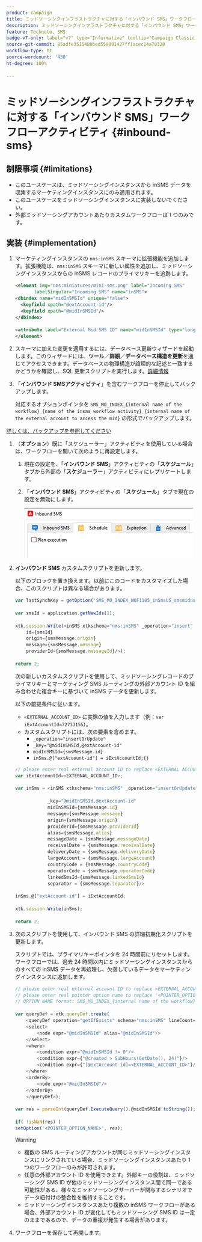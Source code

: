 ```yaml
---
product: campaign
title: ミッドソーシングインフラストラクチャに対する「インバウンド SMS」ワークフローアクティビティ
description: ミッドソーシングインフラストラクチャに対する「インバウンド SMS」ワークフローアクティビティ
feature: Technote, SMS
badge-v7-only: label="v7" type="Informative" tooltip="Campaign Classic v7 にのみ適用されます"
source-git-commit: 85adfe3515480bed559091427ff1acec14a70320
workflow-type: ht
source-wordcount: '430'
ht-degree: 100%

---
```


# ミッドソーシングインフラストラクチャに対する「インバウンド SMS」ワークフローアクティビティ {#inbound-sms}

## 制限事項 {#limitations}

* このユースケースは、ミッドソーシングインスタンスから inSMS データを収集するマーケティングインスタンスにのみ適用されます。
* このユースケースをミッドソーシングインスタンスに実装しないでください。
* 外部ミッドソーシングアカウントあたりカスタムワークフローは 1 つのみです。

## 実装 {#implementation}

1. マーケティングインスタンスの `nms:inSMS` スキーマに拡張機能を追加します。拡張機能は、`nms:inSMS` スキーマに新しい属性を追加し、ミッドソーシングインスタンスからの inSMS レコードのプライマリキーを追跡します。

   ```xml
   <element img="nms:miniatures/mini-sms.png" label="Incoming SMS"
          labelSingular="Incoming SMS" name="inSMS">
   <dbindex name="midInSMSId" unique="false">
     <keyfield xpath="@extAccount-id"/>
     <keyfield xpath="@midInSMSId"/>
   </dbindex>
   
   <attribute label="External Mid SMS ID" name="midInSMSId" type="long"/>
   </element>
   ```

1. スキーマに加えた変更を適用するには、データベース更新ウィザードを起動します。このウィザードには、**ツール**／**詳細**／**データベース構造を更新**&#x200B;を通じてアクセスできます。データベースの物理構造が論理的な記述と一致するかどうかを確認し、SQL 更新スクリプトを実行します。[詳細情報](../../configuration/using/updating-the-database-structure.md)

1. 「**インバウンド SMSアクティビティ**」を含むワークフローを停止してバックアップします。

   対応するオプションポインタを `SMS_MO_INDEX_{internal name of the workflow}_{name of the insms workflow activity}_{internal name of the external account to access the mid}` の形式でバックアップします。

[詳しくは、バックアップを参照してください](../../production/using/backup.md)

1. （**オプション**）既に「スケジューラー」アクティビティを使用している場合は、ワークフローを開いて次のように再設定します。

   1. 現在の設定を、「**インバウンド SMS**」アクティビティの「**スケジュール**」タブから外部の「**スケジューラー**」アクティビティにレプリケートします。

   1. 「**インバウンド SMS**」アクティビティの「**スケジュール**」タブで現在の設定を無効にします。

      ![](assets/inbound_sms_1.png)

1. **インバウンド SMS** カスタムスクリプトを更新します。

   以下のブロックを置き換えます。以前にこのコードをカスタマイズした場合、このスクリプトは異なる場合があります。

   ```Javascript
   var lastSynchKey = getOption('SMS_MO_INDEX_WKF1105_inSmsUS_smsmidus');
   
   var smsId = application.getNewIds(1);
   
   xtk.session.Write(<inSMS xtkschema="nms:inSMS" _operation="insert"
       id={smsId}
       origin={smsMessage.origin}
       message={smsMessage.message}
       providerId={smsMessage.messageId}/>);
   
   return 2;
   ```

   次の新しいカスタムスクリプトを使用して、ミッドソーシングレコードのプライマリキーとマーケティング SMS ルーティングの外部アカウント ID を組み合わせた複合キーに基づいて inSMS データを更新します。

   以下の前提条件に従います。

   * `<EXTERNAL_ACCOUNT_ID>` に実際の値を入力します（例：`var iExtAccountId=72733155`）。
   * カスタムスクリプトには、次の要素を含めます。
      * `_operation="insertOrUpdate"`
      * `_key="@midInSMSId,@extAccount-id"`
      * `midInSMSId={smsMessage.id}`
      * `inSms.@["extAccount-id"] = iExtAccountId;{}`

   ```Javascript
   // please enter real external account ID to replace <EXTERNAL ACCOUNT ID>
   var iExtAccountId=<EXTERNAL_ACCOUNT_ID>;
   
   var inSms = <inSMS xtkschema="nms:inSMS" _operation="insertOrUpdate"
   
               _key="@midInSMSId,@extAccount-id"
               midInSMSId={smsMessage.id}
               message={smsMessage.message}
               origin={smsMessage.origin}
               providerId={smsMessage.providerId}
               alias={smsMessage.alias}
               messageDate = {smsMessage.messageDate}
               receivalDate = {smsMessage.receivalDate}
               deliveryDate = {smsMessage.deliveryDate}
               largeAccount = {smsMessage.largeAccount}
               countryCode = {smsMessage.countryCode}
               operatorCode = {smsMessage.operatorCode}
               linkedSmsId={smsMessage.linkedSmsId}
               separator = {smsMessage.separator}/>
   
   inSms.@["extAccount-id"] = iExtAccountId;
   
   xtk.session.Write(inSms);
   
   return 2;
   ```

1. 次のスクリプトを使用して、インバウンド SMS の詳細初期化スクリプトを更新します。

   スクリプトでは、プライマリキーポインタを 24 時間前にリセットします。ワークフローでは、過去 24 時間以内にミッドソーシングインスタンスからのすべての inSMS データを再処理し、欠落しているデータをマーケティングインスタンスに追加します。

   ```Javascript
   // please enter real external account ID to replace <EXTERNAL_ACCOUNT_ID>
   // please enter real pointer option name to replace '<POINTER_OPTION_NAME>'
   // OPTION NAME format: SMS_MO_INDEX_{internal name of the workflow}_inSms_{internal name of the external account to access the mid}
   
   var queryDef = xtk.queryDef.create(
       <queryDef operation="getIfExists" schema="nms:inSMS" lineCount="1">
       <select>
           <node expr="@midInSMSId" alias="@midInSMSId"/>
       </select>
       <where>
           <condition expr="@midInSMSId != 0"/>
           <condition expr={"@created > SubHours(GetDate(), 24)"}/>
           <condition expr={"[@extAccount-id]=<EXTERNAL_ACCOUNT_ID>"}/>
       </where>
       <orderBy>
           <node expr="@midInSMSId"/>
       </orderBy>
       </queryDef>);
   
   var res = parseInt(queryDef.ExecuteQuery().@midInSMSId.toString());
   
   if( !isNaN(res) )
   setOption('<POINTER_OPTION_NAME>', res);
   ```

   >[!WARNING]
   >
   > * 複数の SMS ルーティングアカウントが同じミッドソーシングインスタンスにリンクされている場合、ミッドソーシングインスタンスあたり 1 つのワークフローのみが許可されます。
   > * 任意の外部アカウント ID を使用できます。外部キーの役割は、ミッドソーシング SMS ID が他のミッドソーシングインスタンス間で同一である可能性がある、様々なミッドソーシングサーバーが関与するシナリオでデータ紐付けの整合性を維持することです。
   > * ミッドソーシングインスタンスあたり複数の inSMS ワークフローがある場合、外部アカウント ID が変化してもミッドソーシング SMS ID は一定のままであるので、データの重複が発生する場合があります。

1. ワークフローを保存して再開します。


